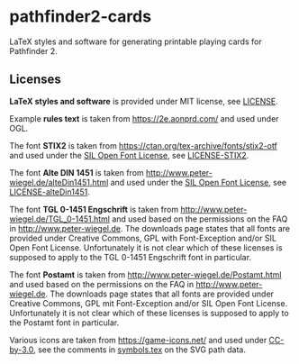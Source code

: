# pathfinder2-cards

LaTeX styles and software for generating printable playing cards for Pathfinder 2.

## Licenses

**LaTeX styles and software** is provided under MIT license, see [LICENSE].

Example **rules text** is taken from https://2e.aonprd.com/ and used under OGL.

The font **STIX2** is taken from https://ctan.org/tex-archive/fonts/stix2-otf and used under the [SIL Open Font License], see [LICENSE-STIX2].

The font **Alte DIN 1451** is taken from http://www.peter-wiegel.de/alteDin1451.html and used under the [SIL Open Font License], see [LICENSE-alteDin1451].

The font **TGL 0-1451 Engschrift** is taken from http://www.peter-wiegel.de/TGL_0-1451.html and used based on the permissions on the FAQ in http://www.peter-wiegel.de. The downloads page states that all fonts are provided under Creative Commons, GPL with Font-Exception and/or SIL Open Font License. Unfortunately it is not clear which of these licenses is supposed to apply to the TGL 0-1451 Engschrift font in particular.

The font **Postamt** is taken from http://www.peter-wiegel.de/Postamt.html and used based on the permissions on the FAQ in http://www.peter-wiegel.de. The downloads page states that all fonts are provided under Creative Commons, GPL mit Font-Exception and/or SIL Open Font License. Unfortunately it is not clear which of these licenses is supposed to apply to the Postamt font in particular.

Various icons are taken from https://game-icons.net/ and used under [CC-by-3.0], see the comments in [symbols.tex] on the SVG path data.

[cc-by-3.0]: http://creativecommons.org/licenses/by/3.0/
[license]: LICENSE
[license-altedin1451]: LICENSE-alteDin1451
[license-stix2]: LICENSE-STIX2
[sil open font license]: https://scripts.sil.org/OFL
[symbols.tex]: symbols.tex

